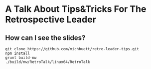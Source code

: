 # A Talk About Tips&Tricks For The Retrospective Leader

## How can I see the slides?
```
git clone https://github.com/michbuett/retro-leader-tips.git
npm install
grunt build-nw
./build/nw/RetroTalk/linux64/RetroTalk
```
